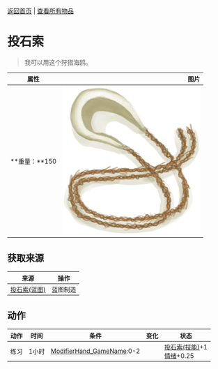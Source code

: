 [返回首页](index.md)   |  [查看所有物品](object.md)
# 投石索  
> 我可以用这个狩猎海鸥。  
  
  属性  |   图片   
 ----  |  ----:   
 **重量：**150  |  ![](Sprite/Sling.png)   
  
## 获取来源  
来源  |  操作  
----  |  ----  
[投石索(蓝图)](Bp_Sling.md)  |  蓝图制造  
## 动作  
动作  |  时间  |  条件  |  变化  |  状态  
----  |  ----  |  ----  |  ----  |  ----  
练习  |  1小时  |  [ModifierHand_GameName](ModifierHand.md):0-2  |    |  [投石索(技能)](Skill_Sling.md)+1<br>[情绪](Morale.md)+0.25  
